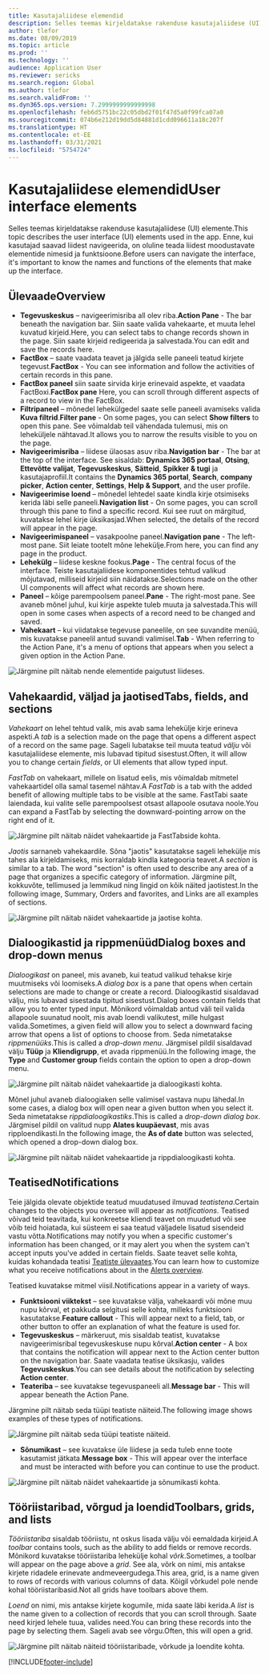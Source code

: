 ```yaml
---
title: Kasutajaliidese elemendid
description: Selles teemas kirjeldatakse rakenduse kasutajaliidese (UI) elemente.
author: tlefor
ms.date: 08/09/2019
ms.topic: article
ms.prod: ''
ms.technology: ''
audience: Application User
ms.reviewer: sericks
ms.search.region: Global
ms.author: tlefor
ms.search.validFrom: ''
ms.dyn365.ops.version: 7.2999999999999998
ms.openlocfilehash: feb6d5751bc22c05dbd2f01f47d5a0f99fca07a0
ms.sourcegitcommit: 074b6e212d19dd5d84881d1cdd096611a18c207f
ms.translationtype: HT
ms.contentlocale: et-EE
ms.lasthandoff: 03/31/2021
ms.locfileid: "5754724"
---
```

# <a name="user-interface-elements"></a><span data-ttu-id="0a327-103">Kasutajaliidese elemendid</span><span class="sxs-lookup"><span data-stu-id="0a327-103">User interface elements</span></span>

<span data-ttu-id="0a327-104">Selles teemas kirjeldatakse rakenduse kasutajaliidese (UI) elemente.</span><span class="sxs-lookup"><span data-stu-id="0a327-104">This topic describes the user interface (UI) elements used in the app.</span></span> <span data-ttu-id="0a327-105">Enne, kui kasutajad saavad liidest navigeerida, on oluline teada liidest moodustavate elementide nimesid ja funktsioone.</span><span class="sxs-lookup"><span data-stu-id="0a327-105">Before users can navigate the interface, it's important to know the names and functions of the elements that make up the interface.</span></span>

## <a name="overview"></a><span data-ttu-id="0a327-106">Ülevaade</span><span class="sxs-lookup"><span data-stu-id="0a327-106">Overview</span></span>

- <span data-ttu-id="0a327-107">**Tegevuskeskus** – navigeerimisriba all olev riba.</span><span class="sxs-lookup"><span data-stu-id="0a327-107">**Action Pane** - The bar beneath the navigation bar.</span></span> <span data-ttu-id="0a327-108">Siin saate valida vahekaarte, et muuta lehel kuvatud kirjeid.</span><span class="sxs-lookup"><span data-stu-id="0a327-108">Here, you can select tabs to change records shown in the page.</span></span> <span data-ttu-id="0a327-109">Siin saate kirjeid redigeerida ja salvestada.</span><span class="sxs-lookup"><span data-stu-id="0a327-109">You can edit and save the records here.</span></span>  
- <span data-ttu-id="0a327-110">**FactBox** – saate vaadata teavet ja jälgida selle paneeli teatud kirjete tegevust.</span><span class="sxs-lookup"><span data-stu-id="0a327-110">**FactBox** - You can see information and follow the activities of certain records in this pane.</span></span>  
- <span data-ttu-id="0a327-111">**FactBox paneel** siin saate sirvida kirje erinevaid aspekte, et vaadata FactBoxi.</span><span class="sxs-lookup"><span data-stu-id="0a327-111">**FactBox pane** Here, you can scroll through different aspects of a record to view in the FactBox.</span></span>  
- <span data-ttu-id="0a327-112">**Filtripaneel** – mõnedel lehekülgedel saate selle paneeli avamiseks valida **Kuva filtrid**.</span><span class="sxs-lookup"><span data-stu-id="0a327-112">**Filter pane** - On some pages, you can select **Show filters** to open this pane.</span></span> <span data-ttu-id="0a327-113">See võimaldab teil vähendada tulemusi, mis on leheküljele nähtavad.</span><span class="sxs-lookup"><span data-stu-id="0a327-113">It allows you to narrow the results visible to you on the page.</span></span>  
- <span data-ttu-id="0a327-114">**Navigeerimisriba** – liidese ülaosas asuv riba.</span><span class="sxs-lookup"><span data-stu-id="0a327-114">**Navigation bar** - The bar at the top of the interface.</span></span> <span data-ttu-id="0a327-115">See sisaldab: **Dynamics 365 portaal**, **Otsing**, **Ettevõtte valijat**, **Tegevuskeskus**, **Sätteid**, **Spikker & tugi** ja kasutajaprofiil.</span><span class="sxs-lookup"><span data-stu-id="0a327-115">It contains the **Dynamics 365 portal**, **Search**, **company picker**, **Action center**, **Settings**, **Help & Support**, and the user profile.</span></span>  
- <span data-ttu-id="0a327-116">**Navigeerimise loend** – mõnedel lehtedel saate kindla kirje otsimiseks kerida läbi selle paneeli.</span><span class="sxs-lookup"><span data-stu-id="0a327-116">**Navigation list** - On some pages, you can scroll through this pane to find a specific record.</span></span> <span data-ttu-id="0a327-117">Kui see ruut on märgitud, kuvatakse lehel kirje üksikasjad.</span><span class="sxs-lookup"><span data-stu-id="0a327-117">When selected, the details of the record will appear in the page.</span></span>  
- <span data-ttu-id="0a327-118">**Navigeerimispaneel** – vasakpoolne paneel.</span><span class="sxs-lookup"><span data-stu-id="0a327-118">**Navigation pane** - The left-most pane.</span></span> <span data-ttu-id="0a327-119">Siit leiate tootelt mõne lehekülje.</span><span class="sxs-lookup"><span data-stu-id="0a327-119">From here, you can find any page in the product.</span></span>  
- <span data-ttu-id="0a327-120">**Lehekülg** – liidese keskne fookus.</span><span class="sxs-lookup"><span data-stu-id="0a327-120">**Page** - The central focus of the interface.</span></span> <span data-ttu-id="0a327-121">Teiste kasutajaliidese komponentides tehtud valikud mõjutavad, milliseid kirjeid siin näidatakse.</span><span class="sxs-lookup"><span data-stu-id="0a327-121">Selections made on the other UI components will affect what records are shown here.</span></span>  
- <span data-ttu-id="0a327-122">**Paneel** – kõige parempoolsem paneel.</span><span class="sxs-lookup"><span data-stu-id="0a327-122">**Pane** - The right-most pane.</span></span> <span data-ttu-id="0a327-123">See avaneb mõnel juhul, kui kirje aspekte tuleb muuta ja salvestada.</span><span class="sxs-lookup"><span data-stu-id="0a327-123">This will open in some cases when aspects of a record need to be changed and saved.</span></span>  
- <span data-ttu-id="0a327-124">**Vahekaart** – kui viidatakse tegevuse paneelile, on see suvandite menüü, mis kuvatakse paneelil antud suvandi valimisel.</span><span class="sxs-lookup"><span data-stu-id="0a327-124">**Tab** - When referring to the Action Pane, it's a menu of options that appears when you select a given option in the Action Pane.</span></span>  

![Järgmine pilt näitab nende elementide paigutust liideses.](media/user-interface-01.png)

## <a name="tabs-fields-and-sections"></a><span data-ttu-id="0a327-126">Vahekaardid, väljad ja jaotised</span><span class="sxs-lookup"><span data-stu-id="0a327-126">Tabs, fields, and sections</span></span>

<span data-ttu-id="0a327-127">*Vahekaart* on lehel tehtud valik, mis avab sama lehekülje kirje erineva aspekti.</span><span class="sxs-lookup"><span data-stu-id="0a327-127">A *tab* is a selection made on the page that opens a different aspect of a record on the same page.</span></span> <span data-ttu-id="0a327-128">Sageli lubatakse teil muuta teatud *välju* või kasutajaliidese elemente, mis lubavad tipitud sisestust.</span><span class="sxs-lookup"><span data-stu-id="0a327-128">Often, it will allow you to change certain *fields*, or UI elements that allow typed input.</span></span> 

<span data-ttu-id="0a327-129">*FastTab* on vahekaart, millele on lisatud eelis, mis võimaldab mitmetel vahekaartidel olla samal tasemel nähtav.</span><span class="sxs-lookup"><span data-stu-id="0a327-129">A *FastTab* is a tab with the added benefit of allowing multiple tabs to be visible at the same.</span></span> <span data-ttu-id="0a327-130">FastTabi saate laiendada, kui valite selle parempoolsest otsast allapoole osutava noole.</span><span class="sxs-lookup"><span data-stu-id="0a327-130">You can expand a FastTab by selecting the downward-pointing arrow on the right end of it.</span></span>

![Järgmine pilt näitab näidet vahekaartide ja FastTabside kohta.](media/user-interface-02.png)

<span data-ttu-id="0a327-132">*Jaotis* sarnaneb vahekaardile. Sõna "jaotis" kasutatakse sageli lehekülje mis tahes ala kirjeldamiseks, mis korraldab kindla kategooria teavet.</span><span class="sxs-lookup"><span data-stu-id="0a327-132">A *section* is similar to a tab. The word "section" is often used to describe any area of a page that organizes a specific category of information.</span></span> <span data-ttu-id="0a327-133">Järgmine pilt, kokkuvõte, tellimused ja lemmikud ning lingid on kõik näited jaotistest.</span><span class="sxs-lookup"><span data-stu-id="0a327-133">In the following image, Summary, Orders and favorites, and Links are all examples of sections.</span></span>

![Järgmine pilt näitab näidet vahekaartide ja jaotise kohta.](media/user-interface-03.png)

## <a name="dialog-boxes-and-drop-down-menus"></a><span data-ttu-id="0a327-135">Dialoogikastid ja rippmenüüd</span><span class="sxs-lookup"><span data-stu-id="0a327-135">Dialog boxes and drop-down menus</span></span>

<span data-ttu-id="0a327-136">*Dialoogikast* on paneel, mis avaneb, kui teatud valikud tehakse kirje muutmiseks või loomiseks.</span><span class="sxs-lookup"><span data-stu-id="0a327-136">A *dialog box* is a pane that opens when certain selections are made to change or create a record.</span></span> <span data-ttu-id="0a327-137">Dialoogikastid sisaldavad välju, mis lubavad sisestada tipitud sisestust.</span><span class="sxs-lookup"><span data-stu-id="0a327-137">Dialog boxes contain fields that allow you to enter typed input.</span></span> <span data-ttu-id="0a327-138">Mõnikord võimaldab antud väli teil valida allapoole suunatud noolt, mis avab loendi valikutest, mille hulgast valida.</span><span class="sxs-lookup"><span data-stu-id="0a327-138">Sometimes, a given field will allow you to select a downward facing arrow that opens a list of options to choose from.</span></span> <span data-ttu-id="0a327-139">Seda nimetatakse *rippmenüüks*.</span><span class="sxs-lookup"><span data-stu-id="0a327-139">This is called a *drop-down menu*.</span></span> <span data-ttu-id="0a327-140">Järgmisel pildil sisaldavad välju **Tüüp** ja **Kliendigrupp**, et avada rippmenüü.</span><span class="sxs-lookup"><span data-stu-id="0a327-140">In the following image, the **Type** and **Customer group** fields contain the option to open a drop-down menu.</span></span>

![Järgmine pilt näitab näidet vahekaartide ja dialoogikasti kohta.](media/user-interface-04.png)

<span data-ttu-id="0a327-142">Mõnel juhul avaneb dialoogiaken selle valimisel vastava nupu lähedal.</span><span class="sxs-lookup"><span data-stu-id="0a327-142">In some cases, a dialog box will open near a given button when you select it.</span></span> <span data-ttu-id="0a327-143">Seda nimetatakse *rippdialoogikastiks*.</span><span class="sxs-lookup"><span data-stu-id="0a327-143">This is called a *drop-down dialog box*.</span></span> <span data-ttu-id="0a327-144">Järgmisel pildil on valitud nupp **Alates kuupäevast**, mis avas ripploendikasti.</span><span class="sxs-lookup"><span data-stu-id="0a327-144">In the following image, the **As of date** button was selected, which opened a drop-down dialog box.</span></span>

![Järgmine pilt näitab näidet vahekaartide ja rippdialoogikasti kohta.](media/user-interface-05.png)

## <a name="notifications"></a><span data-ttu-id="0a327-146">Teatised</span><span class="sxs-lookup"><span data-stu-id="0a327-146">Notifications</span></span>

<span data-ttu-id="0a327-147">Teie jälgida olevate objektide teatud muudatused ilmuvad *teatistena*.</span><span class="sxs-lookup"><span data-stu-id="0a327-147">Certain changes to the objects you oversee will appear as *notifications*.</span></span> <span data-ttu-id="0a327-148">Teatised võivad teid teavitada, kui konkreetse kliendi teavet on muudetud või see võib teid hoiatada, kui süsteem ei saa teatud väljadele lisatud sisendeid vastu võtta.</span><span class="sxs-lookup"><span data-stu-id="0a327-148">Notifications may notify you when a specific customer's information has been changed, or it may alert you when the system can't accept inputs you've added in certain fields.</span></span> <span data-ttu-id="0a327-149">Saate teavet selle kohta, kuidas kohandada teatisi [Teatiste ülevaates](../get-started/alerts-overview.md).</span><span class="sxs-lookup"><span data-stu-id="0a327-149">You can learn how to customize what you receive notifications about in the [Alerts overview](../get-started/alerts-overview.md).</span></span>

<span data-ttu-id="0a327-150">Teatised kuvatakse mitmel viisil.</span><span class="sxs-lookup"><span data-stu-id="0a327-150">Notifications appear in a variety of ways.</span></span>
- <span data-ttu-id="0a327-151">**Funktsiooni viiktekst** – see kuvatakse välja, vahekaardi või mõne muu nupu kõrval, et pakkuda selgitusi selle kohta, milleks funktsiooni kasutatakse.</span><span class="sxs-lookup"><span data-stu-id="0a327-151">**Feature callout** - This will appear next to a field, tab, or other button to offer an explanation of what the feature is used for.</span></span> 
- <span data-ttu-id="0a327-152">**Tegevuskeskus** – märkeruut, mis sisaldab teatist, kuvatakse navigeerimisribal tegevuskeskuse nupu kõrval.</span><span class="sxs-lookup"><span data-stu-id="0a327-152">**Action center** - A box that contains the notification will appear next to the Action center button on the navigation bar.</span></span> <span data-ttu-id="0a327-153">Saate vaadata teatise üksikasju, valides **Tegevuskeskus**.</span><span class="sxs-lookup"><span data-stu-id="0a327-153">You can see details about the notification by selecting **Action center**.</span></span>  
- <span data-ttu-id="0a327-154">**Teateriba** – see kuvatakse tegevuspaneeli all.</span><span class="sxs-lookup"><span data-stu-id="0a327-154">**Message bar** - This will appear beneath the Action Pane.</span></span>  

<span data-ttu-id="0a327-155">Järgmine pilt näitab seda tüüpi teatiste näiteid.</span><span class="sxs-lookup"><span data-stu-id="0a327-155">The following image shows examples of these types of notifications.</span></span>

![Järgmine pilt näitab seda tüüpi teatiste näiteid.](media/user-interface-06.png)

- <span data-ttu-id="0a327-157">**Sõnumikast** – see kuvatakse üle liidese ja seda tuleb enne toote kasutamist jätkata.</span><span class="sxs-lookup"><span data-stu-id="0a327-157">**Message box** - This will appear over the interface and must be interacted with before you can continue to use the product.</span></span>  

![Järgmine pilt näitab näidet vahekaartide ja sõnumikasti kohta.](media/user-interface-07.png)

## <a name="toolbars-grids-and-lists"></a><span data-ttu-id="0a327-159">Tööriistaribad, võrgud ja loendid</span><span class="sxs-lookup"><span data-stu-id="0a327-159">Toolbars, grids, and lists</span></span>

<span data-ttu-id="0a327-160">*Tööriistariba* sisaldab tööriistu, nt oskus lisada välju või eemaldada kirjeid.</span><span class="sxs-lookup"><span data-stu-id="0a327-160">A *toolbar* contains tools, such as the ability to add fields or remove records.</span></span> <span data-ttu-id="0a327-161">Mõnikord kuvatakse tööriistariba lehekülje kohal *võrk*.</span><span class="sxs-lookup"><span data-stu-id="0a327-161">Sometimes, a toolbar will appear on the page above a *grid*.</span></span> <span data-ttu-id="0a327-162">See ala, võrk on nimi, mis antakse kirjete ridadele erinevate andmeveergudega.</span><span class="sxs-lookup"><span data-stu-id="0a327-162">This area, grid, is a name given to rows of records with various columns of data.</span></span> <span data-ttu-id="0a327-163">Kõigil võrkudel pole nende kohal tööriistaribasid.</span><span class="sxs-lookup"><span data-stu-id="0a327-163">Not all grids have toolbars above them.</span></span>

<span data-ttu-id="0a327-164">*Loend* on nimi, mis antakse kirjete kogumile, mida saate läbi kerida.</span><span class="sxs-lookup"><span data-stu-id="0a327-164">A *list* is the name given to a collection of records that you can scroll through.</span></span> <span data-ttu-id="0a327-165">Saate need kirjed lehele tuua, valides need.</span><span class="sxs-lookup"><span data-stu-id="0a327-165">You can bring these records into the page by selecting them.</span></span> <span data-ttu-id="0a327-166">Sageli avab see võrgu.</span><span class="sxs-lookup"><span data-stu-id="0a327-166">Often, this will open a grid.</span></span>

![Järgmine pilt näitab näiteid tööriistaribade, võrkude ja loendite kohta.](media/user-interface-08.png)


[!INCLUDE[footer-include](../../../includes/footer-banner.md)]